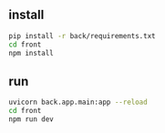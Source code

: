 ## install

```bash
pip install -r back/requirements.txt
cd front
npm install
```

## run

```bash
uvicorn back.app.main:app --reload
cd front
npm run dev
```
